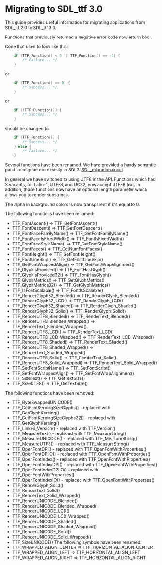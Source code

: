
# Migrating to SDL_ttf 3.0

This guide provides useful information for migrating applications from SDL_ttf 2.0 to SDL_ttf 3.0.

Functions that previously returned a negative error code now return bool.

Code that used to look like this:
```c
    if (TTF_Function() < 0 || TTF_Function() == -1) {
        /* Failure... */
    }
```
or
```c
    if (TTF_Function() == 0) {
        /* Success... */
    }
```
or
```c
    if (!TTF_Function()) {
        /* Success... */
    }
```
should be changed to:
```c
    if (TTF_Function()) {
        /* Success... */
    } else {
        /* Failure... */
    }
```

Several functions have been renamed. We have provided a handy semantic patch to migrate more easily to SDL3: [SDL_migration.cocci](https://github.com/libsdl-org/SDL_ttf/blob/main/build-scripts/SDL_migration.cocci)

In general we have switched to using UTF8 in the API. Functions which had 3 variants, for Latin-1, UTF-8, and UCS2, now accept UTF-8 text. In addition, those functions now have an optional length parameter which allows you to render substrings.

The alpha in background colors is now transparent if it's equal to 0.

The following functions have been renamed:
* TTF_FontAscent() => TTF_GetFontAscent()
* TTF_FontDescent() => TTF_GetFontDescent()
* TTF_FontFaceFamilyName() => TTF_GetFontFamilyName()
* TTF_FontFaceIsFixedWidth() => TTF_FontIsFixedWidth()
* TTF_FontFaceStyleName() => TTF_GetFontStyleName()
* TTF_FontFaces() => TTF_GetNumFontFaces()
* TTF_FontHeight() => TTF_GetFontHeight()
* TTF_FontLineSkip() => TTF_GetFontLineSkip()
* TTF_GetFontWrappedAlign() => TTF_GetFontWrapAlignment()
* TTF_GlyphIsProvided() => TTF_FontHasGlyph()
* TTF_GlyphIsProvided32() => TTF_FontHasGlyph()
* TTF_GlyphMetrics() => TTF_GetGlyphMetrics()
* TTF_GlyphMetrics32() => TTF_GetGlyphMetrics()
* TTF_IsFontScalable() => TTF_FontIsScalable()
* TTF_RenderGlyph32_Blended() => TTF_RenderGlyph_Blended()
* TTF_RenderGlyph32_LCD() => TTF_RenderGlyph_LCD()
* TTF_RenderGlyph32_Shaded() => TTF_RenderGlyph_Shaded()
* TTF_RenderGlyph32_Solid() => TTF_RenderGlyph_Solid()
* TTF_RenderUTF8_Blended() => TTF_RenderText_Blended()
* TTF_RenderUTF8_Blended_Wrapped() => TTF_RenderText_Blended_Wrapped()
* TTF_RenderUTF8_LCD() => TTF_RenderText_LCD()
* TTF_RenderUTF8_LCD_Wrapped() => TTF_RenderText_LCD_Wrapped()
* TTF_RenderUTF8_Shaded() => TTF_RenderText_Shaded()
* TTF_RenderUTF8_Shaded_Wrapped() => TTF_RenderText_Shaded_Wrapped()
* TTF_RenderUTF8_Solid() => TTF_RenderText_Solid()
* TTF_RenderUTF8_Solid_Wrapped() => TTF_RenderText_Solid_Wrapped()
* TTF_SetFontScriptName() => TTF_SetFontScript()
* TTF_SetFontWrappedAlign() => TTF_SetFontWrapAlignment()
* TTF_SizeText() => TTF_GetTextSize()
* TTF_SizeUTF8() => TTF_GetTextSize()

The following functions have been removed:
* TTF_ByteSwappedUNICODE()
* TTF_GetFontKerningSizeGlyphs() - replaced with TTF_GetGlyphKerning()
* TTF_GetFontKerningSizeGlyphs32() - replaced with TTF_GetGlyphKerning()
* TTF_Linked_Version() - replaced with TTF_Version()
* TTF_MeasureText() - replaced with TTF_MeasureString()
* TTF_MeasureUNICODE() - replaced with TTF_MeasureString()
* TTF_MeasureUTF8() - replaced with TTF_MeasureString()
* TTF_OpenFontDPI() - replaced with TTF_OpenFontWithProperties()
* TTF_OpenFontDPIIO() - replaced with TTF_OpenFontWithProperties()
* TTF_OpenFontIndex() - replaced with TTF_OpenFontWithProperties()
* TTF_OpenFontIndexDPI() - replaced with TTF_OpenFontWithProperties()
* TTF_OpenFontIndexDPIIO() - replaced with TTF_OpenFontWithProperties()
* TTF_OpenFontIndexIO() - replaced with TTF_OpenFontWithProperties()
* TTF_RenderGlyph_Solid()
* TTF_RenderText_Solid()
* TTF_RenderText_Solid_Wrapped()
* TTF_RenderUNICODE_Blended()
* TTF_RenderUNICODE_Blended_Wrapped()
* TTF_RenderUNICODE_LCD()
* TTF_RenderUNICODE_LCD_Wrapped()
* TTF_RenderUNICODE_Shaded()
* TTF_RenderUNICODE_Shaded_Wrapped()
* TTF_RenderUNICODE_Solid()
* TTF_RenderUNICODE_Solid_Wrapped()
* TTF_SizeUNICODE()
The following symbols have been renamed:
* TTF_WRAPPED_ALIGN_CENTER => TTF_HORIZONTAL_ALIGN_CENTER
* TTF_WRAPPED_ALIGN_LEFT => TTF_HORIZONTAL_ALIGN_LEFT
* TTF_WRAPPED_ALIGN_RIGHT => TTF_HORIZONTAL_ALIGN_RIGHT

